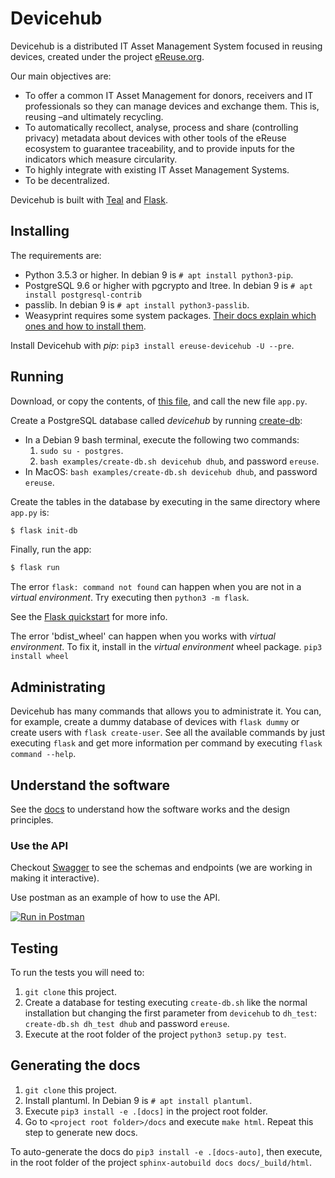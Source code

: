 # Devicehub

Devicehub is a distributed IT Asset Management System focused in 
reusing devices, created under the project 
[eReuse.org](https://www.ereuse.org).

Our main objectives are:

- To offer a common IT Asset Management for donors, receivers and IT 
  professionals so they can manage devices and exchange them.
  This is, reusing –and ultimately recycling.
- To automatically recollect, analyse, process and share 
  (controlling privacy) metadata about devices with other tools of the
  eReuse ecosystem to guarantee traceability, and to provide inputs for 
  the indicators which measure circularity.
- To highly integrate with existing IT Asset Management Systems.
- To be decentralized.

Devicehub is built with [Teal](https://github.com/bustawin/teal) and
[Flask](http://flask.pocoo.org).

## Installing
The requirements are:

- Python 3.5.3 or higher. In debian 9 is `# apt install python3-pip`.
- PostgreSQL 9.6 or higher with pgcrypto and ltree.
  In debian 9 is `# apt install postgresql-contrib`
- passlib. In debian 9 is `# apt install python3-passlib`.
- Weasyprint requires some system packages. 
  [Their docs explain which ones and how to install them](http://weasyprint.readthedocs.io/en/stable/install.html).

Install Devicehub with *pip*: `pip3 install ereuse-devicehub -U --pre`.

## Running
Download, or copy the contents, of [this file](examples/app.py), and
call the new file ``app.py``.

Create a PostgreSQL database called *devicehub* by running 
[create-db](examples/create-db.sh):
 
- In a Debian 9 bash terminal, execute the following two commands:
  1. `sudo su - postgres`.
  2. `bash examples/create-db.sh devicehub dhub`, 
     and password `ereuse`.
- In MacOS: `bash examples/create-db.sh devicehub dhub`, 
  and password `ereuse`.

Create the tables in the database by executing in the same directory 
where `app.py` is:

```bash
$ flask init-db
```

Finally, run the app:

```bash
$ flask run
```

The error `flask: command not found` can happen when you are not in a 
*virtual environment*. Try executing then `python3 -m flask`.

See the [Flask quickstart](http://flask.pocoo.org/docs/1.0/quickstart/)
for more info.

The error 'bdist_wheel' can happen when you works with *virtual environment*.
To fix it, install in the *virtual environment* wheel package.  `pip3 install wheel`

## Administrating
Devicehub has many commands that allows you to administrate it. You
can, for example, create a dummy database of devices with ``flask dummy``
or create users with ``flask create-user``. See all the
available commands by just executing ``flask`` and get more information
per command by executing ``flask command --help``.

## Understand the software
See the [docs](docs/index.rst) to understand how the software works and 
the design principles.

### Use the API
Checkout [Swagger](https://app.swaggerhub.com/apis/ereuse/devicehub/0.2)
to see the schemas and endpoints (we are working  in making it 
interactive).

Use postman as an example of how to use the API.

[![Run in Postman](https://run.pstmn.io/button.svg)](https://documenter.getpostman.com/view/254251/RWEnmFPs)

## Testing
To run the tests you will need to:

1. `git clone` this project.
2. Create a database for testing executing `create-db.sh` like
   the normal installation but changing the first parameter
   from `devicehub` to `dh_test`: `create-db.sh dh_test dhub` and
   password `ereuse`.
3. Execute at the root folder of the project `python3 setup.py test`.

## Generating the docs
1. `git clone` this project.
2. Install plantuml. In Debian 9 is `# apt install plantuml`.
3. Execute `pip3 install -e .[docs]` in the project root folder.
3. Go to `<project root folder>/docs` and execute `make html`. 
   Repeat this step to generate new docs.
   
To auto-generate the docs do `pip3 install -e .[docs-auto]`, then
execute, in the root folder of the project 
`sphinx-autobuild docs docs/_build/html`.

